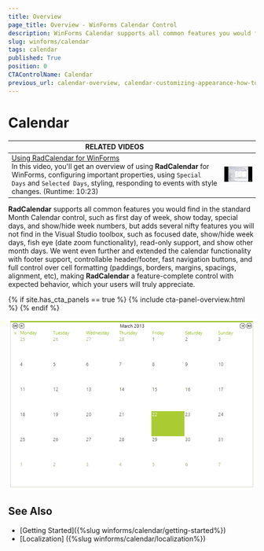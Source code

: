 ```yaml
---
title: Overview
page_title: Overview - WinForms Calendar Control
description: WinForms Calendar supports all common features you would find in the standard Month Calendar control.
slug: winforms/calendar
tags: calendar
published: True
position: 0
CTAControlName: Calendar
previous_url: calendar-overview, calendar-customizing-appearance-how-to-hiding-weekends, calendar-customizing-behavior-customizing-dates
---
```


# Calendar

| RELATED VIDEOS |  |
| ------ | ------ |
|[Using RadCalendar for WinForms](http://tv.telerik.com/watch/winforms/radcalendar/using-radcalendar-for-winforms)<br>In this video, you'll get an overview of using __RadCalendar__ for WinForms, configuring important properties, using `Special Days` and `Selected Days`, styling, responding to events with style changes. (Runtime: 10:23)|![calendar-overview 002](images/calendar-overview002.png)|

__RadCalendar__ supports all common features you would find in the standard Month Calendar control, such as first day of week, show today, special days, and show/hide week numbers, but adds several nifty features you will not find in the Visual Studio toolbox, such as focused date, show/hide week days, fish eye (date zoom functionality), read-only support, and show other month days. We went even further and extended the calendar functionality with footer support, controllable header/footer, fast navigation buttons, and full control over cell formatting (paddings, borders, margins, spacings, alignment, etc), making __RadCalendar__ a feature-complete control with expected behavior, which your users will truly appreciate.

{% if site.has_cta_panels == true %}
{% include cta-panel-overview.html %}
{% endif %}

![calendar-calendar-structure 001](images/calendar-overview001.png)

## See Also

* [Getting Started]({%slug winforms/calendar/getting-started%})
* [Localization] ({%slug winforms/calendar/localization%})
